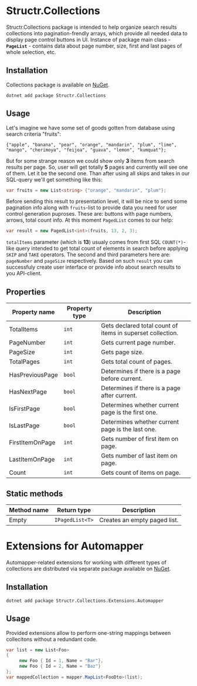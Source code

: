 # Structr.Collections

Structr.Collections package is intended to help organize search results collections into pagination-frendly arrays, which provide all needed data to display page control buttons in UI.
Instance of package main class - **`PageList`** - contains data about page number, size, first and last pages of whole selection, etc.

## Installation

Collections package is available on [NuGet](https://www.nuget.org/packages/Structr.Collections/). 

```
dotnet add package Structr.Collections
```

## Usage
Let's imagine we have some set of goods gotten from database using search criteria "fruits":
```
{"apple", "banana", "pear", "orange", "mandarin", "plum", "lime", "mango", "cherimoya", "feijoa", "guava", "lemon", "kumquat"};
```
But for some strange reason we could show only **3** items from search results per page. So, user will get totally **5** pages and currently will see one of them. Let it be the second one. Than after using all skips and takes in our SQL-query we'll get something like this:
```csharp
var fruits = new List<string> {"orange", "mandarin", "plum"};
```
Before sending this result to presentation level, it will be nice to send some pagination info along with ```fruits```-list to provide data you need for user control generation puproses. These are: buttons with page numbers, arrows, total count info.
At this moment ```PagedList``` comes to our help:
```csharp
var result = new PagedList<int>(fruits, 13, 2, 3);
```
```totalItems``` parameter (which is **13**) usualy comes from first SQL ```COUNT(*)```-like query intended to get total count of elements in search before applying ```SKIP``` and ```TAKE``` operators. The second and third parameters here are: ```pageNumber``` and ```pageSize``` respectively.
Based on such ```result``` you can successfuly create user interface or provide info about search results to you API-client.

## Properties

| Property name | Property type | Description |
| --- | --- | --- |
| TotalItems | `int` | Gets declared total count of items in superset collection. 
| PageNumber | `int` | Gets current page number. |
| PageSize | `int` | Gets page size. |
| TotalPages | `int` | Gets total count of pages. |
| HasPreviousPage | `bool` | Determines if there is a page before current. |
| HasNextPage | `bool` | Determines if there is a page after current. |
| IsFirstPage | `bool` | Determines whether current page is the first one. |
| IsLastPage | `bool` | Determines whether current page is the last one. |
| FirstItemOnPage | `int` | Gets number of first item on page. |
| LastItemOnPage | `int` | Gets number of last item on page. |
| Count | `int` | Gets count of items on page. |

## Static methods

| Method name | Return type | Description |
| --- | --- | --- |
| Empty | `IPagedList<T>` | Creates an empty paged list. |

# Extensions for Automapper

Automapper-related extensions for working with different types of collections are distributed via separate package available on [NuGet](https://www.nuget.org/packages/Structr.Collections.Extensions.Automapper/). 

## Installation
```
dotnet add package Structr.Collections.Extensions.Automapper
```
## Usage
Provided extensions allow to perform one-string mappings between collecitons without a redundant code.

```csharp
var list = new List<Foo>
{
     new Foo { Id = 1, Name = "Bar"},
     new Foo { Id = 2, Name = "Baz"}
};
var mappedCollection = mapper.MapList<FooDto>(list);
```